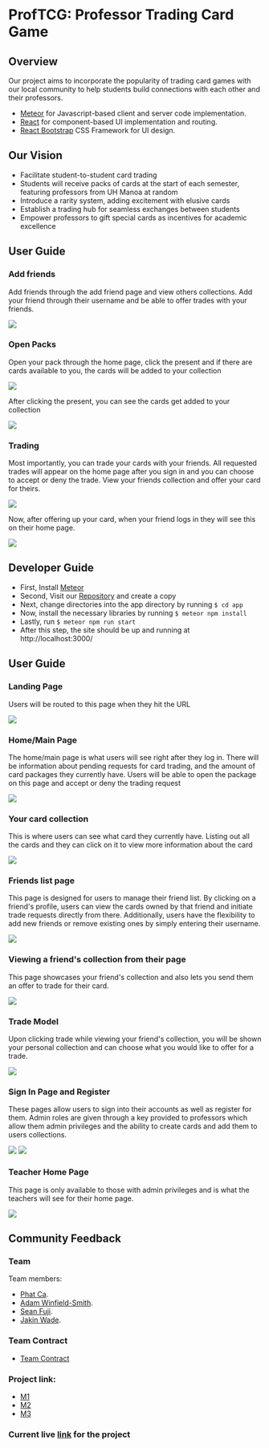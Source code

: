 # ProfTCG: Professor Trading Card Game

## Overview

Our project aims to incorporate the popularity of trading card games with our local community to help students build connections with each other and their professors.

* [Meteor](https://www.meteor.com/) for Javascript-based client and server code implementation.
* [React](https://reactjs.org/) for component-based UI implementation and routing.
* [React Bootstrap](https://react-bootstrap.github.io/) CSS Framework for UI design.

## Our Vision

* Facilitate student-to-student card trading
* Students will receive packs of cards at the start of each semester, featuring professors from UH Manoa at random
* Introduce a rarity system, adding excitement with elusive cards
* Establish a trading hub for seamless exchanges between students
* Empower professors to gift special cards as incentives for academic excellence

## User Guide 

### Add friends
Add friends through the add friend page and view others collections. Add your friend through their username and be able to offer trades with your friends.

![](images/friend_list.png)


### Open Packs
Open your pack through the home page, click the present and if there are cards available to you, the cards will be added to your collection

![](images/Pack_opening.png)

After clicking the present, you can see the cards get added to your collection 

![](images/collection_pack.png)


### Trading 

Most importantly, you can trade your cards with your friends. All requested trades will appear on the home page after you sign in and you can choose to accept or deny the trade. View your friends collection and offer your card for theirs.

![](images/trade.png)

Now, after offering up your card, when your friend logs in they will see this on their home page. 

![](images/accept-deny.png)
## Developer Guide 

* First, Install [Meteor](https://docs.meteor.com/install.html)
* Second, Visit our [Repository](https://github.com/academic-flow/professor-trading-card) and create a copy
* Next, change directories into the app directory by running 
```$ cd app```
* Now, install the necessary libraries by running `$ meteor npm install`
* Lastly, run `$ meteor npm run start`
* After this step, the site should be up and running at http://localhost:3000/


## User Guide 

### Landing Page

Users will be routed to this page when they hit the URL

![](images/m3-main.png)


### Home/Main Page

The home/main page is what users will see right after they log in. There will be information about pending requests for card trading, and the amount of card 
packages they currently have. Users will be able to open the package on this page and accept or deny the trading request

![](images/m3-home.png)

### Your card collection

This is where users can see what card they currently have. Listing out all the cards and they can click on it to view more information about the card

![](images/m3-collection.png)

### Friends list page

This page is designed for users to manage their friend list. By clicking on a friend's profile, users can view the cards owned by that friend and initiate trade requests directly from there. Additionally, users have the flexibility to add new friends or remove existing ones by simply entering their username.

![](images/m3-friend.png)

### Viewing a friend's collection from their page

This page showcases your friend's collection and also lets you send them an offer to trade for their card.

![](images/m3-fc.png)


### Trade Model 

Upon clicking trade while viewing your friend's collection, you will be shown your personal collection and can choose what you would like to offer for a trade.

![](images/m3-trade.png)

### Sign In Page and Register

These pages allow users to sign into their accounts as well as register for them. Admin roles are given through a key provided to professors which allow them admin privileges and the ability to create cards and add them to users collections.

![](images/signIn-m2.png)
![](images/register-m2.png)

### Teacher Home Page 

This page is only available to those with admin privileges and is what the teachers will see for their home page. 

![](images/m3-teacher.png)

## Community Feedback 


### Team

Team members:
* [Phat Ca](https://github.com/PhatCa).
* [Adam Winfield-Smith](https://github.com/adamwins).
* [Sean Fuji](https://github.com/seanf2UH).
* [Jakin Wade](https://github.com/JakinWade).


### Team Contract
* [Team Contract](https://docs.google.com/document/d/1o3oGj5e-3O_IfiKCXOPnhXBYxJN3E94gTyHrWARorpg/edit?usp=sharing)


### Project link:
* [M1](https://github.com/orgs/academic-flow/projects/1)
* [M2](https://github.com/orgs/academic-flow/projects/2/views/1)
* [M3](https://github.com/orgs/academic-flow/projects/3/views/1)

### Current live [link](http://146.190.123.195/) for the project



